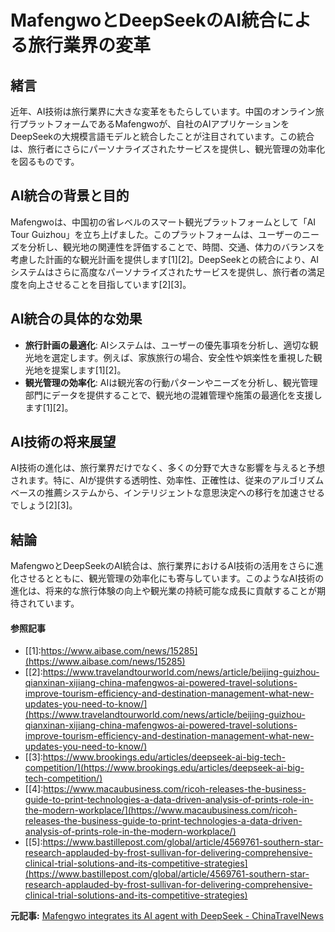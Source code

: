 # MafengwoとDeepSeekのAI統合による旅行業界の変革

## 緒言

近年、AI技術は旅行業界に大きな変革をもたらしています。中国のオンライン旅行プラットフォームであるMafengwoが、自社のAIアプリケーションをDeepSeekの大規模言語モデルと統合したことが注目されています。この統合は、旅行者にさらにパーソナライズされたサービスを提供し、観光管理の効率化を図るものです。

## AI統合の背景と目的

Mafengwoは、中国初の省レベルのスマート観光プラットフォームとして「AI Tour Guizhou」を立ち上げました。このプラットフォームは、ユーザーのニーズを分析し、観光地の関連性を評価することで、時間、交通、体力のバランスを考慮した計画的な観光計画を提供します[1][2]。DeepSeekとの統合により、AIシステムはさらに高度なパーソナライズされたサービスを提供し、旅行者の満足度を向上させることを目指しています[2][3]。

## AI統合の具体的な効果

- **旅行計画の最適化**: AIシステムは、ユーザーの優先事項を分析し、適切な観光地を選定します。例えば、家族旅行の場合、安全性や娯楽性を重視した観光地を提案します[1][2]。
- **観光管理の効率化**: AIは観光客の行動パターンやニーズを分析し、観光管理部門にデータを提供することで、観光地の混雑管理や施策の最適化を支援します[1][2]。

## AI技術の将来展望

AI技術の進化は、旅行業界だけでなく、多くの分野で大きな影響を与えると予想されます。特に、AIが提供する透明性、効率性、正確性は、従来のアルゴリズムベースの推薦システムから、インテリジェントな意思決定への移行を加速させるでしょう[2][3]。

## 結論

MafengwoとDeepSeekのAI統合は、旅行業界におけるAI技術の活用をさらに進化させるとともに、観光管理の効率化にも寄与しています。このようなAI技術の進化は、将来的な旅行体験の向上や観光業の持続可能な成長に貢献することが期待されています。

#### 参照記事
- [[1]:https://www.aibase.com/news/15285](https://www.aibase.com/news/15285)
- [[2]:https://www.travelandtourworld.com/news/article/beijing-guizhou-qianxinan-xijiang-china-mafengwos-ai-powered-travel-solutions-improve-tourism-efficiency-and-destination-management-what-new-updates-you-need-to-know/](https://www.travelandtourworld.com/news/article/beijing-guizhou-qianxinan-xijiang-china-mafengwos-ai-powered-travel-solutions-improve-tourism-efficiency-and-destination-management-what-new-updates-you-need-to-know/)
- [[3]:https://www.brookings.edu/articles/deepseek-ai-big-tech-competition/](https://www.brookings.edu/articles/deepseek-ai-big-tech-competition/)
- [[4]:https://www.macaubusiness.com/ricoh-releases-the-business-guide-to-print-technologies-a-data-driven-analysis-of-prints-role-in-the-modern-workplace/](https://www.macaubusiness.com/ricoh-releases-the-business-guide-to-print-technologies-a-data-driven-analysis-of-prints-role-in-the-modern-workplace/)
- [[5]:https://www.bastillepost.com/global/article/4569761-southern-star-research-applauded-by-frost-sullivan-for-delivering-comprehensive-clinical-trial-solutions-and-its-competitive-strategies](https://www.bastillepost.com/global/article/4569761-southern-star-research-applauded-by-frost-sullivan-for-delivering-comprehensive-clinical-trial-solutions-and-its-competitive-strategies)


**元記事:** [Mafengwo integrates its AI agent with DeepSeek - ChinaTravelNews](https://www.chinatravelnews.com/article/185920)